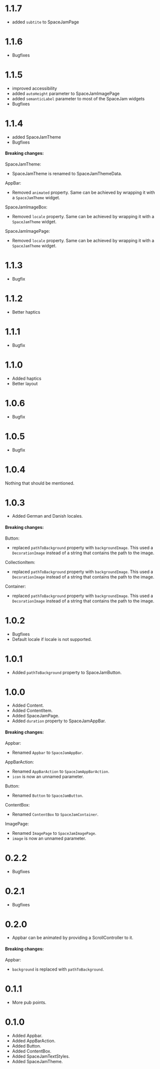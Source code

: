 # 1.1.7
* added `subtite` to SpaceJamPage
# 1.1.6
* Bugfixes
# 1.1.5
* improved accessibility
* added `autoHeight` parameter to SpaceJamImagePage
* added `semanticLabel` parameter to most of the SpaceJam widgets
* Bugfixes
# 1.1.4
* added SpaceJamTheme
* Bugfixes
#### Breaking changes:
SpaceJamTheme:
* SpaceJamTheme is renamed to SpaceJamThemeData.

AppBar:
* Removed `animated` property. Same can be achieved by wrapping it with a `SpaceJamTheme` widget.

SpaceJamImageBox:
* Removed `locale` property. Same can be achieved by wrapping it with a `SpaceJamTheme` widget.

SpaceJamImagePage:
* Removed `locale` property. Same can be achieved by wrapping it with a `SpaceJamTheme` widget.
# 1.1.3
* Bugfix
# 1.1.2
* Better haptics
# 1.1.1
* Bugfix
# 1.1.0
* Added haptics
* Better layout
# 1.0.6
* Bugfix
# 1.0.5
* Bugfix
# 1.0.4
Nothing that should be mentioned.
# 1.0.3
* Added German and Danish locales.
#### Breaking changes:
Button:
- replaced `pathToBackground` property with `backgroundImage`.
  This used a `DecorationImage` instead of a string that contains the path to the image.

CollectionItem:
- replaced `pathToBackground` property with `backgroundImage`.
  This used a `DecorationImage` instead of a string that contains the path to the image.

Container:
- replaced `pathToBackground` property with `backgroundImage`.
  This used a `DecorationImage` instead of a string that contains the path to the image.
# 1.0.2
* Bugfixes
* Default locale if locale is not supported.
# 1.0.1
* Added `pathToBackground` property to SpaceJamButton.
# 1.0.0
* Added Content.
* Added ContentItem.
* Added SpaceJamPage.
* Added `duration` property to SpaceJamAppBar.

#### Breaking changes:
Appbar:
- Renamed `Appbar` to `SpaceJamAppBar`. 

AppBarAction:
- Renamed `AppBarAction` to `SpaceJamAppBarAction`.
- `icon` is now an unnamed parameter.

Button:
- Renamed `Button` to `SpaceJamButton`.

ContentBox:
- Renamed `ContentBox` to `SpaceJamContainer`.

ImagePage:
- Renamed `ImagePage` to `SpaceJamImagePage`.
- `image` is now an unnamed parameter.
# 0.2.2
* Bugfixes
# 0.2.1
* Bugfixes
# 0.2.0
* Appbar can be animated by providing a ScrollController to it.
#### Breaking changes:
Appbar:
- `background` is replaced with `pathToBackground`.
# 0.1.1
* More pub points.
# 0.1.0
* Added Appbar.
* Added AppBarAction.
* Added Button.
* Added ContentBox.
* Added SpaceJamTextStyles.
* Added SpaceJamTheme.
